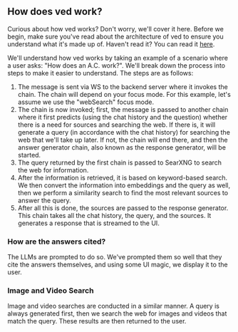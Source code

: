 ## How does ved work?

Curious about how ved works? Don't worry, we'll cover it here. Before we begin, make sure you've read about the architecture of ved to ensure you understand what it's made up of. Haven't read it? You can read it [here](https://github.com/ved/ved/tree/master/docs/architecture/README.md).

We'll understand how ved works by taking an example of a scenario where a user asks: "How does an A.C. work?". We'll break down the process into steps to make it easier to understand. The steps are as follows:

1. The message is sent via WS to the backend server where it invokes the chain. The chain will depend on your focus mode. For this example, let's assume we use the "webSearch" focus mode.
2. The chain is now invoked; first, the message is passed to another chain where it first predicts (using the chat history and the question) whether there is a need for sources and searching the web. If there is, it will generate a query (in accordance with the chat history) for searching the web that we'll take up later. If not, the chain will end there, and then the answer generator chain, also known as the response generator, will be started.
3. The query returned by the first chain is passed to SearXNG to search the web for information.
4. After the information is retrieved, it is based on keyword-based search. We then convert the information into embeddings and the query as well, then we perform a similarity search to find the most relevant sources to answer the query.
5. After all this is done, the sources are passed to the response generator. This chain takes all the chat history, the query, and the sources. It generates a response that is streamed to the UI.

### How are the answers cited?

The LLMs are prompted to do so. We've prompted them so well that they cite the answers themselves, and using some UI magic, we display it to the user.

### Image and Video Search

Image and video searches are conducted in a similar manner. A query is always generated first, then we search the web for images and videos that match the query. These results are then returned to the user.
